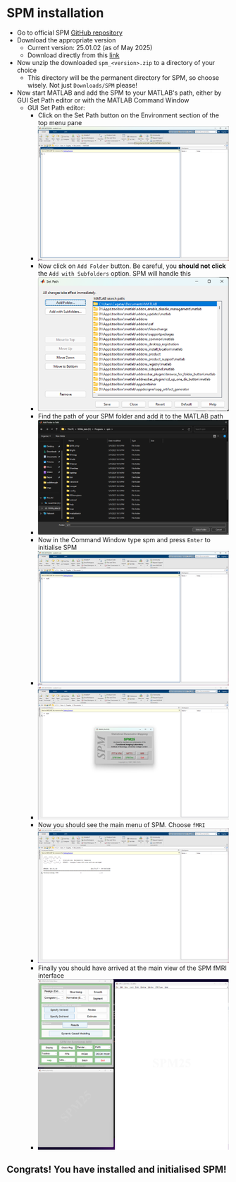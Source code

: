 # SPM installation

- Go to official SPM [GitHub repository](https://github.com/spm/spm)
- Download the appropriate version
    - Current version: 25.01.02 (as of May 2025) 
    - Download directly from this [link](https://github.com/spm/spm/releases/download/25.01.02/spm_25.01.02.zip)
- Now unzip the downloaded `spm_<version>.zip` to a directory of your choice
    - This directory will be the permanent directory for SPM, so choose wisely. Not just `Downloads/SPM` please!
- Now start MATLAB and add the SPM to your MATLAB's path, either by GUI Set Path editor or with the MATLAB Command Window 
    - GUI Set Path editor:
        - Click on the Set Path button on the Environment section of the top menu pane
        - ![](./imgs/setpath1.png)
        - Now click on `Add Folder` button. Be careful, you **should not click** the `Add with Subfolders` option. SPM will handle this
        - ![](./imgs/setpath2.png)
        - Find the path of your SPM folder and add it to the MATLAB path
        - ![](./imgs/setpath3.png)
        - Now in the Command Window type spm and press `Enter` to initialise SPM
        - ![](./imgs/setpath4.png)
        - ![](./imgs/setpath5.png)
        - Now you should see the main menu of SPM. Choose `fMRI`
        - ![](./imgs/setpath6.png)
        - Finally you should have arrived at the main view of the SPM fMRI interface
        - ![](./imgs/setpath7.png)


## **Congrats!** You have installed and initialised SPM!